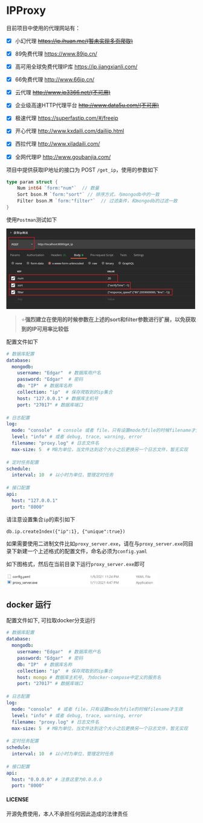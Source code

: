 # IPProxy

目前项目中使用的代理网站有：

- [x] 小幻代理  ~~https://ip.ihuan.me/(暂未实现多页爬取)~~
- [x] 89免费代理  https://www.89ip.cn/
- [x] 高可用全球免费代理IP库 https://ip.jiangxianli.com/
- [x] 66免费代理  http://www.66ip.cn/
- [x] 云代理  ~~http://www.ip3366.net/(不可用)~~
- [x] 企业级高速HTTP代理平台  ~~http://www.data5u.com/(不可用)~~
- [x] 极速代理  https://superfastip.com/#/freeip
- [x] 开心代理 http://www.kxdaili.com/dailiip.html
- [x] 西拉代理  http://www.xiladaili.com/
- [x] 全网代理IP  http://www.goubanjia.com/



项目中提供获取IP地址的接口为 POST `/get_ip`，使用的参数如下

```go
type param struct {
	Num int64 `form:"num"`  // 数量
	Sort bson.M `form:"sort"` // 排序方式，与mongodb中的一致
	Filter bson.M `form:"filter"`  // 过滤条件，和mongodb的过滤一致
}
```

使用`Postman`测试如下

<img src="images/1.png" width=500>

> :star:**强烈建立在使用的时候参数在上述的sort和filter参数进行扩展，以免获取到的IP可用率比较低**



配置文件如下

```yaml
# 数据库配置
database:
  mongodb:
    username: "Edgar"  # 数据库用户名
    password: "Edgar"  # 密码
    db: "IP"  # 数据库名称
    collection: "ip"  # 保存爬取到的ip集合
    host: "127.0.0.1" # 数据库主机号
    port: "27017" # 数据库端口

# 日志配置
log:
  mode: "console"  # console 或者 file，只有设置mode为file的时候filename才生效
  level: "info" # 或者 debug, trace, warning, error
  filename: "proxy.log" # 日志文件名
  max-size: 5  # MB为单位，当文件达到这个大小之后更换另一个日志文件，暂无实现

# 定时任务配置
schedule:
  interval: 10  # 以小时为单位，管理定时任务

# 接口配置
api:
  host: "127.0.0.1"
  port: "8000"
```
请注意设置集合`ip`的索引如下
```mongodb
db.ip.createIndex({"ip":1}, {"unique":true})
```


如果需要使用二进制文件比如`proxy_server.exe`，请在与`proxy_server.exe`同目录下新建一个上述格式的配置文件，命名必须为`config.yaml`

如下图格式，然后在当前目录下运行`proxy_server.exe`即可

<img src="images/2.png" width=400>

## docker 运行
配置文件如下, 可拉取docker分支运行
```yml
# 数据库配置
database:
  mongodb:
    username: "Edgar"  # 数据库用户名
    password: "Edgar"  # 密码
    db: "IP"  # 数据库名称
    collection: "ip"  # 保存爬取到的ip集合
    host: mongo # 数据库主机号, 为docker-compose中定义的服务名
    port: "27017" # 数据库端口

# 日志配置
log:
  mode: "console"  # 或者 file，只有设置mode为file的时候filename才生效
  level: "info" # 或者 debug, trace, warning, error
  filename: "proxy.log" # 日志文件名
  max-size: 5  # MB为单位，当文件达到这个大小之后更换另一个日志文件，暂无实现

# 定时任务配置
schedule:
  interval: 10  # 以小时为单位，管理定时任务

# 接口配置
api:
  host: "0.0.0.0" # 注意这里为0.0.0.0
  port: "8000"
```

#### LICENSE

开源免费使用，本人不承担任何因此造成的法律责任